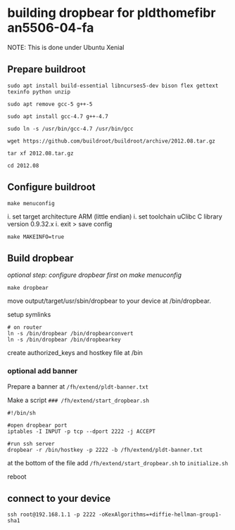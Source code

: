 # building dropbear for pldthomefibr an5506-04-fa

NOTE: This is done under Ubuntu Xenial
## Prepare buildroot

```
sudo apt install build-essential libncurses5-dev bison flex gettext texinfo python unzip

sudo apt remove gcc-5 g++-5

sudo apt install gcc-4.7 g++-4.7

sudo ln -s /usr/bin/gcc-4.7 /usr/bin/gcc

wget https://github.com/buildroot/buildroot/archive/2012.08.tar.gz

tar xf 2012.08.tar.gz

cd 2012.08
```

## Configure buildroot
```
make menuconfig
```

i. set target architecture ARM (little endian)
i. set toolchain uClibc C library version 0.9.32.x
i. exit > save config

```
make MAKEINFO=true
```

## Build dropbear

_optional step: configure dropbear first on make menuconfig_

```
make dropbear
```

move output/target/usr/sbin/dropbear to your device at /bin/dropbear.

setup symlinks

```
# on router
ln -s /bin/dropbear /bin/dropbearconvert
ln -s /bin/dropbear /bin/dropbearkey
```

create authorized_keys and hostkey file at /bin

### optional add banner

Prepare a banner at `/fh/extend/pldt-banner.txt`

Make a script `### /fh/extend/start_dropbear.sh`
```
#!/bin/sh

#open dropbear port
iptables -I INPUT -p tcp --dport 2222 -j ACCEPT

#run ssh server
dropbear -r /bin/hostkey -p 2222 -b /fh/extend/pldt-banner.txt
```

at the bottom of the file add `/fh/extend/start_dropbear.sh` to `initialize.sh`

reboot

## connect to your device

```
ssh root@192.168.1.1 -p 2222 -oKexAlgorithms=+diffie-hellman-group1-sha1
```